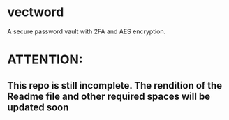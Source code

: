 # vectword
A secure password vault with 2FA and AES encryption.

# **ATTENTION**:
## This repo is still incomplete. The rendition of the Readme file and other required spaces will be updated soon
